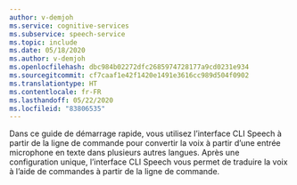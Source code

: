 ```yaml
---
author: v-demjoh
ms.service: cognitive-services
ms.subservice: speech-service
ms.topic: include
ms.date: 05/18/2020
ms.author: v-demjoh
ms.openlocfilehash: dbc984b02272dfc2685974728177a9cd0231e934
ms.sourcegitcommit: cf7caaf1e42f1420e1491e3616cc989d504f0902
ms.translationtype: HT
ms.contentlocale: fr-FR
ms.lasthandoff: 05/22/2020
ms.locfileid: "83806535"
---
```

Dans ce guide de démarrage rapide, vous utilisez l’interface CLI Speech à partir de la ligne de commande pour convertir la voix à partir d’une entrée microphone en texte dans plusieurs autres langues.
Après une configuration unique, l’interface CLI Speech vous permet de traduire la voix à l’aide de commandes à partir de la ligne de commande.

